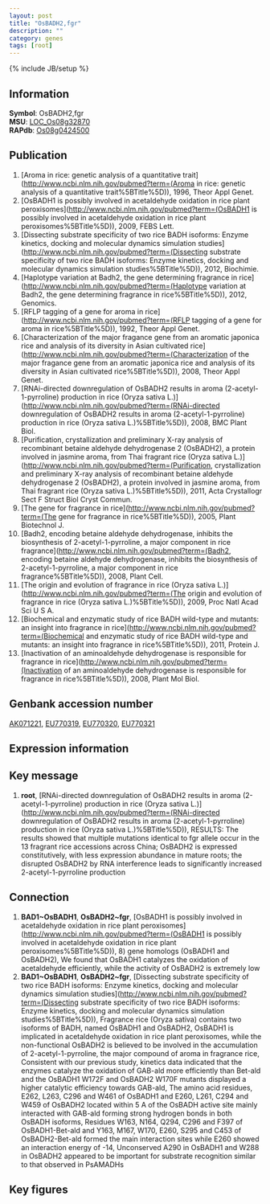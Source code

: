 ```yaml
---
layout: post
title: "OsBADH2,fgr"
description: ""
category: genes
tags: [root]
---
```

{% include JB/setup %}

## Information
__Symbol__: OsBADH2,fgr  
__MSU__: [LOC_Os08g32870](http://rice.plantbiology.msu.edu/cgi-bin/ORF_infopage.cgi?orf=LOC_Os08g32870)  
__RAPdb__: [Os08g0424500](http://rapdb.dna.affrc.go.jp/viewer/gbrowse_details/irgsp1?name=Os08g0424500)  

## Publication
1. [Aroma in rice: genetic analysis of a quantitative trait](http://www.ncbi.nlm.nih.gov/pubmed?term=(Aroma in rice: genetic analysis of a quantitative trait%5BTitle%5D)), 1996, Theor Appl Genet.
2. [OsBADH1 is possibly involved in acetaldehyde oxidation in rice plant peroxisomes](http://www.ncbi.nlm.nih.gov/pubmed?term=(OsBADH1 is possibly involved in acetaldehyde oxidation in rice plant peroxisomes%5BTitle%5D)), 2009, FEBS Lett.
3. [Dissecting substrate specificity of two rice BADH isoforms: Enzyme kinetics, docking and molecular dynamics simulation studies](http://www.ncbi.nlm.nih.gov/pubmed?term=(Dissecting substrate specificity of two rice BADH isoforms: Enzyme kinetics, docking and molecular dynamics simulation studies%5BTitle%5D)), 2012, Biochimie.
4. [Haplotype variation at Badh2, the gene determining fragrance in rice](http://www.ncbi.nlm.nih.gov/pubmed?term=(Haplotype variation at Badh2, the gene determining fragrance in rice%5BTitle%5D)), 2012, Genomics.
5. [RFLP tagging of a gene for aroma in rice](http://www.ncbi.nlm.nih.gov/pubmed?term=(RFLP tagging of a gene for aroma in rice%5BTitle%5D)), 1992, Theor Appl Genet.
6. [Characterization of the major fragance gene from an aromatic japonica rice and analysis of its diversity in Asian cultivated rice](http://www.ncbi.nlm.nih.gov/pubmed?term=(Characterization of the major fragance gene from an aromatic japonica rice and analysis of its diversity in Asian cultivated rice%5BTitle%5D)), 2008, Theor Appl Genet.
7. [RNAi-directed downregulation of OsBADH2 results in aroma (2-acetyl-1-pyrroline) production in rice (Oryza sativa L.)](http://www.ncbi.nlm.nih.gov/pubmed?term=(RNAi-directed downregulation of OsBADH2 results in aroma (2-acetyl-1-pyrroline) production in rice (Oryza sativa L.)%5BTitle%5D)), 2008, BMC Plant Biol.
8. [Purification, crystallization and preliminary X-ray analysis of recombinant betaine aldehyde dehydrogenase 2 (OsBADH2), a protein involved in jasmine aroma, from Thai fragrant rice (Oryza sativa L.)](http://www.ncbi.nlm.nih.gov/pubmed?term=(Purification, crystallization and preliminary X-ray analysis of recombinant betaine aldehyde dehydrogenase 2 (OsBADH2), a protein involved in jasmine aroma, from Thai fragrant rice (Oryza sativa L.)%5BTitle%5D)), 2011, Acta Crystallogr Sect F Struct Biol Cryst Commun.
9. [The gene for fragrance in rice](http://www.ncbi.nlm.nih.gov/pubmed?term=(The gene for fragrance in rice%5BTitle%5D)), 2005, Plant Biotechnol J.
10. [Badh2, encoding betaine aldehyde dehydrogenase, inhibits the biosynthesis of 2-acetyl-1-pyrroline, a major component in rice fragrance](http://www.ncbi.nlm.nih.gov/pubmed?term=(Badh2, encoding betaine aldehyde dehydrogenase, inhibits the biosynthesis of 2-acetyl-1-pyrroline, a major component in rice fragrance%5BTitle%5D)), 2008, Plant Cell.
11. [The origin and evolution of fragrance in rice (Oryza sativa L.)](http://www.ncbi.nlm.nih.gov/pubmed?term=(The origin and evolution of fragrance in rice (Oryza sativa L.)%5BTitle%5D)), 2009, Proc Natl Acad Sci U S A.
12. [Biochemical and enzymatic study of rice BADH wild-type and mutants: an insight into fragrance in rice](http://www.ncbi.nlm.nih.gov/pubmed?term=(Biochemical and enzymatic study of rice BADH wild-type and mutants: an insight into fragrance in rice%5BTitle%5D)), 2011, Protein J.
13. [Inactivation of an aminoaldehyde dehydrogenase is responsible for fragrance in rice](http://www.ncbi.nlm.nih.gov/pubmed?term=(Inactivation of an aminoaldehyde dehydrogenase is responsible for fragrance in rice%5BTitle%5D)), 2008, Plant Mol Biol.

## Genbank accession number
[AK071221](http://www.ncbi.nlm.nih.gov/nuccore/AK071221), [EU770319](http://www.ncbi.nlm.nih.gov/nuccore/EU770319), [EU770320](http://www.ncbi.nlm.nih.gov/nuccore/EU770320), [EU770321](http://www.ncbi.nlm.nih.gov/nuccore/EU770321)

## Expression information

## Key message
1. __root__, [RNAi-directed downregulation of OsBADH2 results in aroma (2-acetyl-1-pyrroline) production in rice (Oryza sativa L.)](http://www.ncbi.nlm.nih.gov/pubmed?term=(RNAi-directed downregulation of OsBADH2 results in aroma (2-acetyl-1-pyrroline) production in rice (Oryza sativa L.)%5BTitle%5D)),  RESULTS: The results showed that multiple mutations identical to fgr allele occur in the 13 fragrant rice accessions across China; OsBADH2 is expressed constitutively, with less expression abundance in mature roots; the disrupted OsBADH2 by RNA interference leads to significantly increased 2-acetyl-1-pyrroline production

## Connection
1. __BAD1~OsBADH1__, __OsBADH2~fgr__, [OsBADH1 is possibly involved in acetaldehyde oxidation in rice plant peroxisomes](http://www.ncbi.nlm.nih.gov/pubmed?term=(OsBADH1 is possibly involved in acetaldehyde oxidation in rice plant peroxisomes%5BTitle%5D)), 8) gene homologs (OsBADH1 and OsBADH2), We found that OsBADH1 catalyzes the oxidation of acetaldehyde efficiently, while the activity of OsBADH2 is extremely low
2. __BAD1~OsBADH1__, __OsBADH2~fgr__, [Dissecting substrate specificity of two rice BADH isoforms: Enzyme kinetics, docking and molecular dynamics simulation studies](http://www.ncbi.nlm.nih.gov/pubmed?term=(Dissecting substrate specificity of two rice BADH isoforms: Enzyme kinetics, docking and molecular dynamics simulation studies%5BTitle%5D)), Fragrance rice (Oryza sativa) contains two isoforms of BADH, named OsBADH1 and OsBADH2, OsBADH1 is implicated in acetaldehyde oxidation in rice plant peroxisomes, while the non-functional OsBADH2 is believed to be involved in the accumulation of 2-acetyl-1-pyrroline, the major compound of aroma in fragrance rice, Consistent with our previous study, kinetics data indicated that the enzymes catalyze the oxidation of GAB-ald more efficiently than Bet-ald and the OsBADH1 W172F and OsBADH2 W170F mutants displayed a higher catalytic efficiency towards GAB-ald, The amino acid residues, E262, L263, C296 and W461 of OsBADH1 and E260, L261, C294 and W459 of OsBADH2 located within 5 A of the OsBADH active site mainly interacted with GAB-ald forming strong hydrogen bonds in both OsBADH isoforms, Residues W163, N164, Q294, C296 and F397 of OsBADH1-Bet-ald and Y163, M167, W170, E260, S295 and C453 of OsBADH2-Bet-ald formed the main interaction sites while E260 showed an interaction energy of -14, Unconserved A290 in OsBADH1 and W288 in OsBADH2 appeared to be important for substrate recognition similar to that observed in PsAMADHs

## Key figures



